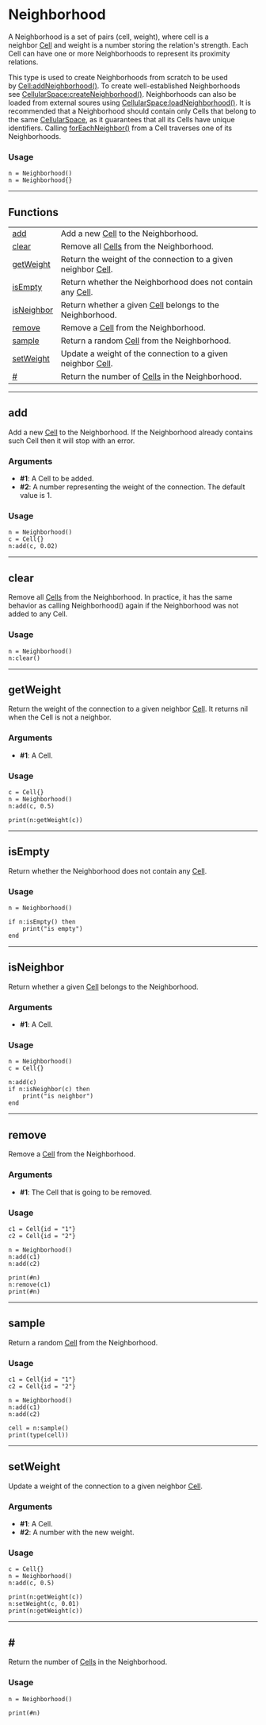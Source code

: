 # Neighborhood

A Neighborhood is a set of pairs (cell, weight), where cell is a neighbor [Cell](./cell.md) and weight is a number storing the relation's strength. Each Cell can have one or more Neighborhoods to represent its proximity relations.  
  
This type is used to create Neighborhoods from scratch to be used by [Cell:addNeighborhood()](./cell.md#addneighborhood). To create well-established Neighborhoods see [CellularSpace:createNeighborhood()](./cellularSpace.md#createneighborhood). Neighborhoods can also be loaded from external soures using [CellularSpace:loadNeighborhood()](./cellularSpace.md#loadneighborhood). It is recommended that a Neighborhood should contain only Cells that belong to the same [CellularSpace](./cellularSpace.md), as it guarantees that all its Cells have unique identifiers. Calling [forEachNeighbor()](../functions/utils.md#foreachneighbor) from a Cell traverses one of its Neighborhoods.  
  

### Usage

```
n = Neighborhood()
n = Neighborhood{}
```

---

## Functions

|                                                                            |                                                                                                            |
| -------------------------------------------------------------------------- | ---------------------------------------------------------------------------------------------------------- |
| [add](http://localhost:5500/old/files/Neighborhood.html#add)               | Add a new [Cell](./cell.md) to the Neighborhood.                           |
| [clear](http://localhost:5500/old/files/Neighborhood.html#clear)           | Remove all [Cells](./cell.md) from the Neighborhood.                       |
| [getWeight](http://localhost:5500/old/files/Neighborhood.html#getWeight)   | Return the weight of the connection to a given neighbor [Cell](./cell.md). |
| [isEmpty](http://localhost:5500/old/files/Neighborhood.html#isEmpty)       | Return whether the Neighborhood does not contain any [Cell](./cell.md).    |
| [isNeighbor](http://localhost:5500/old/files/Neighborhood.html#isNeighbor) | Return whether a given [Cell](./cell.md) belongs to the Neighborhood.      |
| [remove](http://localhost:5500/old/files/Neighborhood.html#remove)         | Remove a [Cell](./cell.md) from the Neighborhood.                          |
| [sample](http://localhost:5500/old/files/Neighborhood.html#sample)         | Return a random [Cell](./cell.md) from the Neighborhood.                   |
| [setWeight](http://localhost:5500/old/files/Neighborhood.html#setWeight)   | Update a weight of the connection to a given neighbor [Cell](./cell.md).   |
| [#](http://localhost:5500/old/files/Neighborhood.html##)                   | Return the number of [Cells](./cell.md) in the Neighborhood.               |


---

## **add** 

Add a new [Cell](./cell.md) to the Neighborhood. If the Neighborhood already contains such Cell then it will stop with an error.  
  

### Arguments

- **#1**: A Cell to be added.
- **#2**: A number representing the weight of the connection. The default value is 1.

### Usage

```
n = Neighborhood()
c = Cell{}
n:add(c, 0.02)
```

---

## **clear** 

Remove all [Cells](./cell.md) from the Neighborhood. In practice, it has the same behavior as calling Neighborhood() again if the Neighborhood was not added to any Cell.  
  

### Usage

```
n = Neighborhood()
n:clear()
```

---

## **getWeight** 

Return the weight of the connection to a given neighbor [Cell](./cell.md). It returns nil when the Cell is not a neighbor.  
  

### Arguments

- **#1**: A Cell.

### Usage

```
c = Cell{}
n = Neighborhood()
n:add(c, 0.5)

print(n:getWeight(c))
```

---

## **isEmpty** 

Return whether the Neighborhood does not contain any [Cell](./cell.md).  
  

### Usage

```
n = Neighborhood()

if n:isEmpty() then
    print("is empty")
end
```

---

## **isNeighbor** 

Return whether a given [Cell](./cell.md) belongs to the Neighborhood.  
  

### Arguments

- **#1**: A Cell.

### Usage

```
n = Neighborhood()
c = Cell{}

n:add(c)
if n:isNeighbor(c) then
    print("is neighbor")
end
```


---

## **remove** 

Remove a [Cell](./cell.md) from the Neighborhood.  
  

### Arguments

- **#1**: The Cell that is going to be removed.

### Usage

```
c1 = Cell{id = "1"}
c2 = Cell{id = "2"}

n = Neighborhood()
n:add(c1)
n:add(c2)

print(#n)
n:remove(c1)
print(#n)
```

---

## **sample** 

Return a random [Cell](./cell.md) from the Neighborhood.  
  

### Usage

```
c1 = Cell{id = "1"}
c2 = Cell{id = "2"}

n = Neighborhood()
n:add(c1)
n:add(c2)

cell = n:sample()
print(type(cell))
```

---

## **setWeight** 

Update a weight of the connection to a given neighbor [Cell](./cell.md).  
  

### Arguments

- **#1**: A Cell.
- **#2**: A number with the new weight.

### Usage

```
c = Cell{}
n = Neighborhood()
n:add(c, 0.5)

print(n:getWeight(c))
n:setWeight(c, 0.01)
print(n:getWeight(c))
```

---

## **#** 

Return the number of [Cells](./cell.md) in the Neighborhood.  
  

### Usage

```
n = Neighborhood()

print(#n)
```